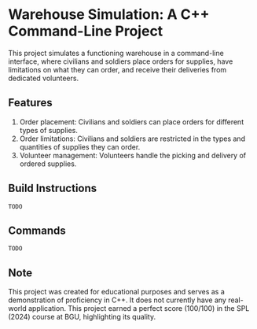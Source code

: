 # Warehouse Simulation: A C++ Command-Line Project
This project simulates a functioning warehouse in a command-line interface, where civilians and soldiers place orders for supplies, have limitations on what they can order, and receive their deliveries from dedicated volunteers.


## Features
1. Order placement: Civilians and soldiers can place orders for different types of supplies.
2. Order limitations: Civilians and soldiers are restricted in the types and quantities of supplies they can order.
3. Volunteer management: Volunteers handle the picking and delivery of ordered supplies.


## Build Instructions
`TODO`

## Commands
`TODO`

## Note
This project was created for educational purposes and serves as a demonstration of proficiency in C++. It does not currently have any real-world application. This project earned a perfect score (100/100) in the SPL (2024) course at BGU, highlighting its quality.
